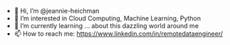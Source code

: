 - 👋 Hi, I’m @jeannie-heichman
- 👀 I’m interested in Cloud Computing, Machine Learning, Python
- 🌱 I’m currently learning ... about this dazzling world around me
- 📫 How to reach me: https://www.linkedin.com/in/remotedataengineer/

<!---
jeannie-heichman/jeannie-heichman is a ✨ special ✨ repository because its `README.md` (this file) appears on your GitHub profile.
You can click the Preview link to take a look at your changes.
--->
